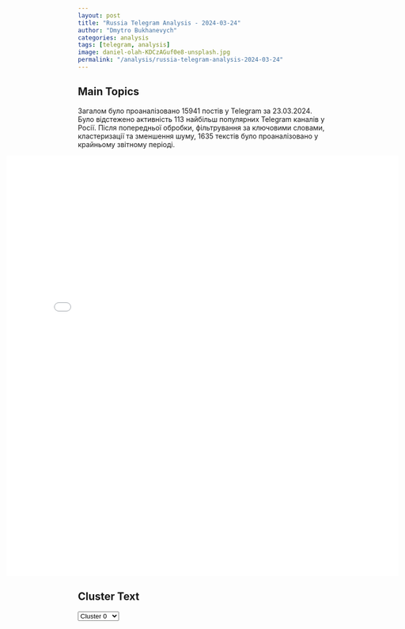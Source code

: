 ```yaml
---
layout: post
title: "Russia Telegram Analysis - 2024-03-24"
author: "Dmytro Bukhanevych"
categories: analysis
tags: [telegram, analysis]
image: daniel-olah-KDCzAGuf0e8-unsplash.jpg
permalink: "/analysis/russia-telegram-analysis-2024-03-24"
---
```


<style>
    /* Adjusting iframe-container styles */
    .wide-iframe-container {
        width: calc(100% + 30vw);  /* Extending the width */
        margin-left: -15vw;       /* Negative margin to push to the left */
        overflow: hidden;         /* In case the iframe content spills over */
    }

    .wide-iframe-container iframe {
        width: 100%;  /* Making the iframe take the full width of its container */
        border: none; /* Removing any borders from the iframe */
    }

    /* Toggle mechanism */
    .hidden {
        display: none;
    }
    
    .show-content-target:checked + .show-content {
        display: block;
    }
</style>

<h2>Main Topics</h2>
<p>Загалом було проаналізовано 15941 постів у Telegram за 23.03.2024. Було відстежено активність 113 найбільш популярних Telegram каналів у Росії. Після попередньої обробки, фільтрування за ключовими словами, кластеризації та зменшення шуму, 1635 текстів було проаналізовано у крайньому звітному періоді.</p>
<!-- Embedding Main Plotly Visualization -->
<div class="wide-iframe-container">
    <iframe src="{{site.baseurl}}/visualizations/2024-03-24/fig_topics_time.html" height="850"></iframe>
</div>


<h2>Cluster Text</h2>

<!-- Dropdown to select a cluster -->
<select id="clusterSelector" onchange="displayClusterText()">
<option value="0">Cluster 0</option><option value="1">Cluster 1</option><option value="2">Cluster 2</option><option value="3">Cluster 3</option><option value="4">Cluster 4</option><option value="5">Cluster 5</option><option value="6">Cluster 6</option><option value="7">Cluster 7</option><option value="8">Cluster 8</option><option value="9">Cluster 9</option><option value="10">Cluster 10</option><option value="11">Cluster 11</option><option value="12">Cluster 12</option><option value="13">Cluster 13</option><option value="14">Cluster 14</option><option value="15">Cluster 15</option><option value="16">Cluster 16</option><option value="17">Cluster 17</option><option value="18">Cluster 18</option><option value="19">Cluster 19</option><option value="20">Cluster 20</option><option value="21">Cluster 21</option>
</select>

<!-- Display area for the selected cluster's text -->
<div id="clusterTextDisplay" class="hidden"></div>

<script type="text/javascript">
    var clusterDetails = {"0": "<b>Total Posts:</b> 337<br><b>Date:</b> 2024-03-23 20:59:55+00:00<br><b>Author:</b> infomoscow24<br><b>Link:</b> https://t.me/s/infomoscow24/59401<br><b>Subscribers:</b> 389807<br><b>Text:</b> \u0422\u0435\u043a\u0441\u0442: \u203c\ufe0f\u0412\u0421\u0423 \u0443\u0434\u0430\u0440\u0438\u043b\u0438 \u043f\u043e \u0411\u0435\u043b\u0433\u043e\u0440\u043e\u0434\u0443 \u0438 \u0421\u0435\u0432\u0430\u0441\u0442\u043e\u043f\u043e\u043b\u044e. \u0421\u0431\u0438\u0442\u044b \u0434\u0435\u0441\u044f\u0442\u043a\u0438 \u0432\u043e\u0437\u0434\u0443\u0448\u043d\u044b\u0445 \u0446\u0435\u043b\u0435\u0439, \u0435\u0441\u0442\u044c \u043f\u043e\u0441\u0442\u0440\u0430\u0434\u0430\u0432\u0448\u0438\u0435 \u0441\u0440\u0435\u0434\u0438 \u043d\u0430\u0441\u0435\u043b\u0435\u043d\u0438\u044f, \u0441\u043e\u043e\u0431\u0449\u0430\u044e\u0442 \u0432\u043b\u0430\u0441\u0442\u0438 \u0440\u0435\u0433\u0438\u043e\u043d\u043e\u0432\u0411\u0435\u043b\u0433\u043e\u0440\u043e\u0434 \u041f\u0412\u041e \u0441\u0431\u0438\u043b\u0430 10 \u0432\u043e\u0437\u0434\u0443\u0448\u043d\u044b\u0445 \u0446\u0435\u043b\u0435\u0439 \u043d\u0430 \u043f\u043e\u0434\u043b\u0451\u0442\u0435 \u043a \u0433\u043e\u0440\u043e\u0434\u0443, \u0434\u0432\u0430 \u0447\u0435\u043b\u043e\u0432\u0435\u043a\u0430 \u043f\u043e\u0441\u0442\u0440\u0430\u0434\u0430\u043b\u0438, \u0437\u0430\u044f\u0432\u0438\u043b \u0433\u0443\u0431\u0435\u0440\u043d\u0430\u0442\u043e\u0440 \u0413\u043b\u0430\u0434\u043a\u043e\u0432.\u0421\u0435\u0432\u0430\u0441\u0442\u043e\u043f\u043e\u043b\u044c\u0412\u043e\u0435\u043d\u043d\u044b\u0435 \u043e\u0442\u0440\u0430\u0436\u0430\u044e\u0442 \u043c\u0430\u0441\u0441\u0438\u0440\u043e\u0432\u0430\u043d\u043d\u0443\u044e \u0430\u0442\u0430\u043a\u0443: \u043f\u043e \u043f\u0440\u0435\u0434\u0432\u0430\u0440\u0438\u0442\u0435\u043b\u044c\u043d\u043e\u0439 \u0438\u043d\u0444\u043e\u0440\u043c\u0430\u0446\u0438\u0438, \u0441\u0431\u0438\u0442\u043e \u0431\u043e\u043b\u044c\u0448\u0435 10 \u0440\u0430\u043a\u0435\u0442. \u0420\u0430\u043a\u0435\u0442\u043d\u0430\u044f \u0430\u0442\u0430\u043a\u0430 \u043f\u0440\u043e\u0434\u043e\u043b\u0436\u0430\u0435\u0442\u0441\u044f. \u041f\u043e\u0441\u043b\u0435\u0434\u0441\u0442\u0432\u0438\u044f \u0443\u0442\u043e\u0447\u043d\u044f\u044e\u0442\u0441\u044f. \u041f\u0440\u0435\u0434\u0432\u0430\u0440\u0438\u0442\u0435\u043b\u044c\u043d\u043e, \u043f\u043e\u0441\u0442\u0440\u0430\u0434\u0430\u043b\u0438 \u0440\u0435\u0431\u0451\u043d\u043e\u043a \u0438 \u0436\u0435\u043d\u0449\u0438\u043d\u0430, \u0441\u043e\u043e\u0431\u0449\u0438\u043b \u0433\u0443\u0431\u0435\u0440\u043d\u0430\u0442\u043e\u0440 \u0420\u0430\u0437\u0432\u043e\u0436\u0430\u0435\u0432.1\ufe0f\u20e32\ufe0f\u20e3 \u0432\u043e\u0437\u0434\u0443\u0448\u043d\u0443\u044e \u0442\u0440\u0435\u0432\u043e\u0433\u0443 \u0432 \u0421\u0435\u0432\u0430\u0441\u0442\u043e\u043f\u043e\u043b\u0435 \u043e\u0442\u043c\u0435\u043d\u0438\u043b\u0438 \u0432 \u0440\u0430\u0439\u043e\u043d\u0435 00:30 \u2014 \u0432\u043b\u0430\u0441\u0442\u0438 \u0433\u043e\u0440\u043e\u0434\u0430.1\ufe0f\u20e32\ufe0f\u20e3 2: \u043e\u0434\u0438\u043d \u0447\u0435\u043b\u043e\u0432\u0435\u043a \u043f\u043e\u0433\u0438\u0431, \u0447\u0435\u0442\u0432\u0435\u0440\u043e \u043f\u043e\u0441\u0442\u0440\u0430\u0434\u0430\u043b\u0438 \u0432 \u0440\u0435\u0437\u0443\u043b\u044c\u0442\u0430\u0442\u0435 \u0430\u0442\u0430\u043a\u0438 \u043d\u0430 \u0421\u0435\u0432\u0430\u0441\u0442\u043e\u043f\u043e\u043b\u044c, \u0441\u043e\u043e\u0431\u0449\u0438\u043b \u0433\u0443\u0431\u0435\u0440\u043d\u0430\u0442\u043e\u0440.\ud83c\udd97 \u041f\u043e\u0434\u043f\u0438\u0448\u0438\u0441\u044c \u043d\u0430 \u041c\u043e\u0441\u043a\u0432\u0430 24", "1": "<b>Total Posts:</b> 18<br><b>Date:</b> 2024-03-23 19:00:53+00:00<br><b>Author:</b> sergeykolyasnikov<br><b>Link:</b> https://t.me/s/SergeyKolyasnikov/57693<br><b>Subscribers:</b> 321738<br><b>Text:</b> \u0422\u0435\u043a\u0441\u0442: \ud83c\uddfa\ud83c\uddf8\u0413\u043e\u0441\u0434\u0435\u043f\u0430\u0440\u0442\u0430\u043c\u0435\u043d\u0442 \u0421\u0428\u0410 \u043f\u043e\u0441\u043b\u0435 \u0442\u0435\u0440\u0430\u043a\u0442\u0430 \u0432 \"\u041a\u0440\u043e\u043a\u0443\u0441 \u0421\u0438\u0442\u0438 \u0445\u043e\u043b\u043b\u0435\" \u0432\u043d\u043e\u0432\u044c \u0440\u0435\u043a\u043e\u043c\u0435\u043d\u0434\u043e\u0432\u0430\u043b \u0441\u043e\u0433\u0440\u0430\u0436\u0434\u0430\u043d\u0430\u043c \u0443\u0435\u0445\u0430\u0442\u044c \u0438\u0437 \u0420\u043e\u0441\u0441\u0438\u0438.", "2": "<b>Total Posts:</b> 181<br><b>Date:</b> 2024-03-23 12:38:47+00:00<br><b>Author:</b> pravdadirty<br><b>Link:</b> https://t.me/s/pravdadirty/49149<br><b>Subscribers:</b> 1401983<br><b>Text:</b> \u0422\u0435\u043a\u0441\u0442: \u041f\u043e\u043b\u043d\u043e\u0435 \u043e\u0431\u0440\u0430\u0449\u0435\u043d\u0438\u0435 \u0412\u043b\u0430\u0434\u0438\u043c\u0438\u0440\u0430 \u041f\u0443\u0442\u0438\u043d\u0430 \u043e \u0442\u0435\u0440\u0430\u043a\u0442\u0435 \u0432 \u00ab\u041a\u0440\u043e\u043a\u0443\u0441 \u0421\u0438\u0442\u0438\u00bb\u0412\u041f\u0428 \ud83d\udc0d", "3": "<b>Total Posts:</b> 20<br><b>Date:</b> 2024-03-23 12:37:31+00:00<br><b>Author:</b> ru2ch<br><b>Link:</b> https://t.me/s/ru2ch/107177<br><b>Subscribers:</b> 499038<br><b>Text:</b> \u0422\u0435\u043a\u0441\u0442: \u2757\ufe0f\u041d\u0430\u0448 \u043e\u0431\u0449\u0438\u0439 \u0434\u043e\u043b\u0433 \u0441\u0435\u0439\u0447\u0430\u0441 \u0431\u044b\u0442\u044c \u0432\u043c\u0435\u0441\u0442\u0435 \u0432 \u043e\u0434\u043d\u043e\u043c \u0441\u0442\u0440\u043e\u044e, \u043d\u0438\u043a\u043e\u043c\u0443 \u043d\u0435 \u0443\u0434\u0430\u0441\u0442\u0441\u044f \u043f\u043e\u0441\u0435\u044f\u0442\u044c \u043f\u0430\u043d\u0438\u043a\u0443 \u0438 \u0440\u0430\u0437\u043b\u0430\u0434 \u0432 \u043d\u0430\u0448\u0435 \u043e\u0431\u0449\u0435\u0441\u0442\u0432\u043e \u2014 \u041f\u0443\u0442\u0438\u043d", "4": "<b>Total Posts:</b> 27<br><b>Date:</b> 2024-03-23 12:33:11+00:00<br><b>Author:</b> ostashkonews<br><b>Link:</b> https://t.me/s/OstashkoNews/126513<br><b>Subscribers:</b> 381034<br><b>Text:</b> \u0422\u0435\u043a\u0441\u0442: \u26a1\ufe0f \u041f\u0443\u0442\u0438\u043d \u043e\u0431\u044a\u044f\u0432\u0438\u043b 24 \u043c\u0430\u0440\u0442\u0430 \u0414\u043d\u0435\u043c \u043e\u0431\u0449\u0435\u043d\u0430\u0446\u0438\u043e\u043d\u0430\u043b\u044c\u043d\u043e\u0433\u043e \u0442\u0440\u0430\u0443\u0440\u0430", "5": "<b>Total Posts:</b> 21<br><b>Date:</b> 2024-03-23 12:32:09+00:00<br><b>Author:</b> novosti_efir<br><b>Link:</b> https://t.me/s/novosti_efir/50856<br><b>Subscribers:</b> 4295980<br><b>Text:</b> \u0422\u0435\u043a\u0441\u0442: \u041f\u0443\u0442\u0438\u043d \u043d\u0430\u0437\u0432\u0430\u043b \u043a\u0440\u043e\u0432\u0430\u0432\u044b\u043c \u0438 \u0432\u0430\u0440\u0432\u0430\u0440\u0441\u043a\u0438\u043c \u0442\u0435\u0440\u0430\u043a\u0442\u043e\u043c \u043f\u0440\u043e\u0438\u0437\u043e\u0448\u0435\u0434\u0448\u0435\u0435 \u0432 \u00ab\u041a\u0440\u043e\u043a\u0443\u0441\u0435\u00bb\ud83d\udce2 \u041f\u0440\u044f\u043c\u043e\u0439 \u044d\u0444\u0438\u0440 - \u043f\u043e\u0434\u043f\u0438\u0441\u0430\u0442\u044c\u0441\u044f", "6": "<b>Total Posts:</b> 402<br><b>Date:</b> 2024-03-23 11:30:06+00:00<br><b>Author:</b> dimsmirnov175<br><b>Link:</b> https://t.me/s/dimsmirnov175/67373<br><b>Subscribers:</b> 335522<br><b>Text:</b> \u0422\u0435\u043a\u0441\u0442: \u0421\u043e\u0432\u0435\u0442\u043d\u0438\u043a \u0433\u043b\u0430\u0432\u044b \u041e\u0444\u0438\u0441\u0430 \u043f\u0440\u0435\u0437\u0438\u0434\u0435\u043d\u0442\u0430 \u041c\u0438\u0445\u0430\u0438\u043b \u041f\u043e\u0434\u043e\u043b\u044f\u043a \u041d\u0410 \u0410\u041d\u0413\u041b\u0418\u0419\u0421\u041a\u041e\u041c \u044f\u0437\u044b\u043a\u0435 \u043f\u044b\u0442\u0430\u0435\u0442\u0441\u044f \u0434\u043e\u043a\u0430\u0437\u0430\u0442\u044c, \u0447\u0442\u043e \u0442\u0435\u0440\u0430\u043a\u0442 \u0432 \u00ab\u041a\u0440\u043e\u043a\u0443\u0441\u0435\u00bb - \u0440\u043e\u0441\u0441\u0438\u0439\u0441\u043a\u0430\u044f \u043f\u0440\u043e\u0432\u043e\u043a\u0430\u0446\u0438\u044f: \u00ab\u041c\u044b \u043e\u0436\u0438\u0434\u0430\u043b\u0438 \u0432\u0435\u0440\u0441\u0438\u044e \u0440\u043e\u0441\u0441\u0438\u0439\u0441\u043a\u0438\u0445 \u043e\u0444\u0438\u0446\u0438\u0430\u043b\u044c\u043d\u044b\u0445 \u043b\u0438\u0446 \u043e\u0431 \u00ab\u0443\u043a\u0440\u0430\u0438\u043d\u0441\u043a\u043e\u043c \u0441\u043b\u0435\u0434\u0435\u00bb \u0432 \u0442\u0435\u0440\u0430\u043a\u0442\u0435 \u0432 CrocusCityHall . \u041f\u0440\u0438\u043c\u0438\u0442\u0438\u0432\u0438\u0437\u043c \u0438 \u043f\u0440\u0435\u0434\u0441\u043a\u0430\u0437\u0443\u0435\u043c\u043e\u0441\u0442\u044c \u2013 \u0438\u0434\u0435\u0430\u043b\u044c\u043d\u044b\u0435 \u0445\u0430\u0440\u0430\u043a\u0442\u0435\u0440\u0438\u0441\u0442\u0438\u043a\u0438 \u0440\u043e\u0441\u0441\u0438\u0439\u0441\u043a\u0438\u0445 \u0441\u043f\u0435\u0446\u0441\u043b\u0443\u0436\u0431.1. \u0412 \u0446\u0435\u043d\u0442\u0440\u0430\u043b\u044c\u043d\u043e\u043c \u0440\u0430\u0439\u043e\u043d\u0435 \u0433\u0440\u0443\u043f\u043f\u0430 \u0432\u043e\u043e\u0440\u0443\u0436\u0435\u043d\u043d\u044b\u0445 \u043b\u044e\u0434\u0435\u0439 \u043f\u0440\u043e\u0445\u043e\u0434\u0438\u0442 \u0432 \u043c\u0435\u0441\u0442\u043e \u0431\u043e\u043b\u044c\u0448\u043e\u0433\u043e \u0441\u043a\u043e\u043f\u043b\u0435\u043d\u0438\u044f \u043b\u044e\u0434\u0435\u0439. \u0411\u0435\u0437 \u043a\u0430\u043a\u0438\u0445-\u043b\u0438\u0431\u043e \u043f\u0440\u043e\u0432\u0435\u0440\u043e\u043a...2. \u0411\u043e\u043b\u0435\u0435 1,5 \u0447\u0430\u0441\u043e\u0432 \u0434\u0430\u043d\u043d\u0430\u044f \u0433\u0440\u0443\u043f\u043f\u0430 \u0430\u043a\u0442\u0438\u0432\u043d\u043e \u0440\u0430\u0441\u0441\u0442\u0440\u0435\u043b\u0438\u0432\u0430\u043b\u0430 \u043b\u044e\u0434\u0435\u0439. \u0412\u043c\u0435\u0448\u0430\u0442\u0435\u043b\u044c\u0441\u0442\u0432\u0430 \u043f\u0440\u0430\u0432\u043e\u043e\u0445\u0440\u0430\u043d\u0438\u0442\u0435\u043b\u044c\u043d\u044b\u0445 \u043e\u0440\u0433\u0430\u043d\u043e\u0432 \u043d\u0435\u0442. \u041f\u0430\u0440\u0430\u043b\u043b\u0435\u043b\u044c\u043d\u043e - \u043f\u043e\u0434\u0440\u044b\u0432\u0430\u044e\u0442 \u0437\u0434\u0430\u043d\u0438\u0435...3. \u0413\u0440\u0443\u043f\u043f\u0430 \u0442\u0435\u0440\u0440\u043e\u0440\u0438\u0441\u0442\u043e\u0432 \u0432 \u043f\u043e\u043b\u043d\u043e\u043c \u0441\u043e\u0441\u0442\u0430\u0432\u0435 \u0441\u043f\u043e\u043a\u043e\u0439\u043d\u043e \u043f\u043e\u043a\u0438\u0434\u0430\u0435\u0442 \u0437\u0434\u0430\u043d\u0438\u0435 \u0438 \u043d\u0430 \u0442\u0435\u0445 \u0436\u0435 \u043c\u0430\u0448\u0438\u043d\u0430\u0445, \u0447\u0442\u043e \u043f\u0440\u0438\u0431\u044b\u043b\u0438 \u0432 \u041a\u0440\u043e\u043a\u0443\u0441, \u0432\u044b\u0435\u0437\u0436\u0430\u0435\u0442 \u0432 \u0441\u0442\u043e\u0440\u043e\u043d\u0443 \u043b\u0438\u043d\u0438\u0438 \u0444\u0440\u043e\u043d\u0442\u0430.4. \u041f\u0440\u0435\u0434\u0432\u0430\u0440\u0438\u0442\u0435\u043b\u044c\u043d\u044b\u0435 \u0434\u0430\u043d\u043d\u044b\u0435 \u0438 \u043f\u043e\u043a\u0430\u0437\u0430\u043d\u0438\u044f \u0441\u0432\u0438\u0434\u0435\u0442\u0435\u043b\u0435\u0439 \u0434\u0430\u044e\u0442 \u043f\u043e\u0440\u0442\u0440\u0435\u0442\u044b \u043d\u0430\u043f\u0430\u0434\u0430\u0432\u0448\u0438\u0445 \u0438 \u0441\u043e\u0432\u0435\u0440\u0448\u0435\u043d\u043d\u043e \u0447\u0435\u0442\u043a\u043e \u0441\u0432\u044f\u0437\u044b\u0432\u0430\u044e\u0442 \u0438\u0445 \u0441 \u0438\u0441\u043b\u0430\u043c\u0441\u043a\u0438\u043c\u0438 \u0440\u0430\u0434\u0438\u043a\u0430\u043b\u0430\u043c\u0438...5. \u0420\u0430\u0437\u044b\u0441\u043a\u0438\u0432\u0430\u0435\u043c\u044b\u0435 \u0434\u0432\u0438\u0436\u0443\u0442\u0441\u044f \u043a \u0437\u0430\u0431\u043b\u043e\u043a\u0438\u0440\u043e\u0432\u0430\u043d\u043d\u044b\u043c \u043f\u0443\u043d\u043a\u0442\u0430\u043c \u043f\u0435\u0440\u0435\u0441\u0435\u0447\u0435\u043d\u0438\u044f \u0433\u0440\u0430\u043d\u0438\u0446\u044b, \u0433\u0434\u0435 \u0438\u0434\u0443\u0442 \u0430\u043a\u0442\u0438\u0432\u043d\u044b\u0435 \u0431\u043e\u0438 \u0438 \u0433\u0434\u0435 \u043a\u0430\u0436\u0434\u044b\u0439 \u043c\u0435\u0442\u0440 \u043d\u0430\u0441\u044b\u0449\u0435\u043d \u0440\u043e\u0441\u0441\u0438\u0439\u0441\u043a\u0438\u043c\u0438 \u0441\u0438\u043b\u043e\u0432\u0438\u043a\u0430\u043c\u0438, \u0447\u0442\u043e\u0431\u044b \u0443\u0441\u0442\u0440\u043e\u0438\u0442\u044c \u0434\u0435\u043c\u043e\u043d\u0441\u0442\u0440\u0430\u0442\u0438\u0432\u043d\u043e\u0435 \u043f\u0435\u0440\u0435\u0441\u0435\u0447\u0435\u043d\u0438\u0435 \u0433\u0440\u0430\u043d\u0438\u0446\u044b.\u0412\u044b\u0432\u043e\u0434 \u043e\u0447\u0435\u0432\u0438\u0434\u0435\u043d: \u043b\u044e\u0431\u044b\u0435 \u043f\u043e\u043f\u044b\u0442\u043a\u0438 \u0441\u0432\u044f\u0437\u0430\u0442\u044c \u0423\u043a\u0440\u0430\u0438\u043d\u0443 \u0441 \u0442\u0435\u0440\u0430\u043a\u0442\u043e\u043c \u0430\u0431\u0441\u043e\u043b\u044e\u0442\u043d\u043e \u043d\u0435\u0441\u043e\u0441\u0442\u043e\u044f\u0442\u0435\u043b\u044c\u043d\u044b. \u0423\u043a\u0440\u0430\u0438\u043d\u0430 \u043d\u0435 \u0438\u043c\u0435\u0435\u0442 \u043d\u0438 \u043c\u0430\u043b\u0435\u0439\u0448\u0435\u0433\u043e \u043e\u0442\u043d\u043e\u0448\u0435\u043d\u0438\u044f \u043a \u044d\u0442\u043e\u043c\u0443 \u0438\u043d\u0446\u0438\u0434\u0435\u043d\u0442\u0443\u00bb", "7": "<b>Total Posts:</b> 80<br><b>Date:</b> 2024-03-23 08:09:23+00:00<br><b>Author:</b> mosclive<br><b>Link:</b> https://t.me/s/mosclive/14837<br><b>Subscribers:</b> 430858<br><b>Text:</b> \u0422\u0435\u043a\u0441\u0442: \u26a1\ufe0f\u0413\u043b\u0430\u0432\u0430 \u0424\u0421\u0411 \u0434\u043e\u043b\u043e\u0436\u0438\u043b \u041f\u0443\u0442\u0438\u043d\u0443 \u043e \u0437\u0430\u0434\u0435\u0440\u0436\u0430\u043d\u0438\u0438 11 \u0447\u0435\u043b\u043e\u0432\u0435\u043a, \u0432 \u0442\u043e\u043c \u0447\u0438\u0441\u043b\u0435 \u0432\u0441\u0435\u0445 4 \u0442\u0435\u0440\u0440\u043e\u0440\u0438\u0441\u0442\u043e\u0432, \u043d\u0435\u043f\u043e\u0441\u0440\u0435\u0434\u0441\u0442\u0432\u0435\u043d\u043d\u043e \u0443\u0447\u0430\u0441\u0442\u0432\u043e\u0432\u0430\u0432\u0448\u0438\u0445 \u0432 \u0442\u0435\u0440\u0430\u043a\u0442\u0435 \u0432 \"\u041a\u0440\u043e\u043a\u0443\u0441\u0435\" \u2014 \u041a\u0440\u0435\u043c\u043b\u044c", "8": "<b>Total Posts:</b> 19<br><b>Date:</b> 2024-03-23 06:58:04+00:00<br><b>Author:</b> ru2ch<br><b>Link:</b> https://t.me/s/ru2ch/107087<br><b>Subscribers:</b> 499038<br><b>Text:</b> \u0422\u0435\u043a\u0441\u0442: \u26a1\ufe0f\u041e\u0433\u0440\u0430\u043d\u0438\u0447\u0435\u043d\u0438\u044f \u043d\u0430 \u0434\u0432\u0438\u0436\u0435\u043d\u0438\u0435 \u0442\u0440\u0430\u043d\u0441\u043f\u043e\u0440\u0442\u0430 \u0432\u0432\u0435\u0434\u0435\u043d\u044b \u043d\u0430 \u0443\u0447\u0430\u0441\u0442\u043a\u0435 \u0442\u0440\u0430\u0441\u0441\u044b \u041c-3 \u00ab\u0423\u043a\u0440\u0430\u0438\u043d\u0430\u00bb \u0432 \u0411\u0440\u044f\u043d\u0441\u043a\u043e\u0439 \u043e\u0431\u043b\u0430\u0441\u0442\u0438 \u2014 \u0413\u043e\u0441\u0430\u0432\u0442\u043e\u0438\u043d\u0441\u043f\u0435\u043a\u0446\u0438\u044f", "9": "<b>Total Posts:</b> 39<br><b>Date:</b> 2024-03-23 00:47:20+00:00<br><b>Author:</b> ostashkonews<br><b>Link:</b> https://t.me/s/OstashkoNews/126347<br><b>Subscribers:</b> 381034<br><b>Text:</b> \u0422\u0435\u043a\u0441\u0442: \u26a1\ufe0f \u0413\u043e\u043b\u0438\u043a\u043e\u0432\u0430: \u0412\u043b\u0430\u0434\u0438\u043c\u0438\u0440 \u041f\u0443\u0442\u0438\u043d \u043f\u043e\u0436\u0435\u043b\u0430\u043b \u0432\u0441\u0435\u043c \u043f\u043e\u0441\u0442\u0440\u0430\u0434\u0430\u0432\u0448\u0438\u043c \u0432 \u0440\u0435\u0437\u0443\u043b\u044c\u0442\u0430\u0442\u0435 \u0442\u0435\u0440\u0430\u043a\u0442\u0430 \u0432 \u00ab\u041a\u0440\u043e\u043a\u0443\u0441\u0435\u00bb \u0432\u044b\u0437\u0434\u043e\u0440\u043e\u0432\u043b\u0435\u043d\u0438\u044f \u0438 \u0432\u044b\u0440\u0430\u0437\u0438\u043b \u0431\u043b\u0430\u0433\u043e\u0434\u0430\u0440\u043d\u043e\u0441\u0442\u044c \u0432\u0440\u0430\u0447\u0430\u043c", "10": "<b>Total Posts:</b> 15<br><b>Date:</b> 2024-03-23 20:58:49+00:00<br><b>Author:</b> rian_ru<br><b>Link:</b> https://t.me/s/rian_ru/237700<br><b>Subscribers:</b> 3188113<br><b>Text:</b> \u0422\u0435\u043a\u0441\u0442: \u2757\ufe0f\u041f\u0412\u041e \u0443\u043d\u0438\u0447\u0442\u043e\u0436\u0438\u043b\u0430 19 \u0441\u043d\u0430\u0440\u044f\u0434\u043e\u0432 \u0420\u0421\u0417\u041e Vampire \u043d\u0430\u0434 \u0411\u0435\u043b\u0433\u043e\u0440\u043e\u0434\u0441\u043a\u043e\u0439 \u043e\u0431\u043b\u0430\u0441\u0442\u044c\u044e, \u0441\u043e\u043e\u0431\u0449\u0438\u043b\u043e \u041c\u0438\u043d\u043e\u0431\u043e\u0440\u043e\u043d\u044b", "11": "<b>Total Posts:</b> 25<br><b>Date:</b> 2024-03-23 16:42:26+00:00<br><b>Author:</b> rt_russian<br><b>Link:</b> https://t.me/s/rt_russian/194253<br><b>Subscribers:</b> 906483<br><b>Text:</b> \u0422\u0435\u043a\u0441\u0442: \u0421\u0440\u0435\u0434\u0441\u0442\u0432\u0430 \u041f\u0412\u041e \u0443\u043d\u0438\u0447\u0442\u043e\u0436\u0438\u043b\u0438 \u0443\u043a\u0440\u0430\u0438\u043d\u0441\u043a\u0438\u0439 \u0431\u0435\u0441\u043f\u0438\u043b\u043e\u0442\u043d\u0438\u043a \u043d\u0430\u0434 \u0442\u0435\u0440\u0440\u0438\u0442\u043e\u0440\u0438\u0435\u0439 \u0411\u0435\u043b\u0433\u043e\u0440\u043e\u0434\u0441\u043a\u043e\u0439 \u043e\u0431\u043b\u0430\u0441\u0442\u0438, \u0441\u043e\u043e\u0431\u0449\u0438\u043b\u0438 \u0432 \u041c\u0438\u043d\u043e\u0431\u043e\u0440\u043e\u043d\u044b \u0420\u0424.\ud83d\udfe9 RT \u043d\u0430 \u0440\u0443\u0441\u0441\u043a\u043e\u043c", "12": "<b>Total Posts:</b> 60<br><b>Date:</b> 2024-03-23 05:12:53+00:00<br><b>Author:</b> rt_russian<br><b>Link:</b> https://t.me/s/rt_russian/193964<br><b>Subscribers:</b> 906483<br><b>Text:</b> \u0422\u0435\u043a\u0441\u0442: \u0421\u0438 \u0426\u0437\u0438\u043d\u044c\u043f\u0438\u043d \u0432\u044b\u0440\u0430\u0437\u0438\u043b \u041f\u0443\u0442\u0438\u043d\u0443 \u0441\u043e\u0431\u043e\u043b\u0435\u0437\u043d\u043e\u0432\u0430\u043d\u0438\u044f \u0432 \u0441\u0432\u044f\u0437\u0438 \u0441 \u0442\u0435\u0440\u0430\u043a\u0442\u043e\u043c \u0432 \u041f\u043e\u0434\u043c\u043e\u0441\u043a\u043e\u0432\u044c\u0435, \u0441\u043e\u043e\u0431\u0449\u0438\u043b\u043e \u0426\u0435\u043d\u0442\u0440\u0430\u043b\u044c\u043d\u043e\u0435 \u0442\u0435\u043b\u0435\u0432\u0438\u0434\u0435\u043d\u0438\u0435 \u041a\u0438\u0442\u0430\u044f.\ud83d\udfe9 RT \u043d\u0430 \u0440\u0443\u0441\u0441\u043a\u043e\u043c. \u041f\u043e\u0434\u043f\u0438\u0448\u0438\u0441\u044c", "13": "<b>Total Posts:</b> 32<br><b>Date:</b> 2024-03-23 16:22:03+00:00<br><b>Author:</b> ostashkonews<br><b>Link:</b> https://t.me/s/OstashkoNews/126556<br><b>Subscribers:</b> 381034<br><b>Text:</b> \u0422\u0435\u043a\u0441\u0442: \ud83c\uddfa\ud83c\uddf8 \u0421\u0428\u0410 \u0440\u0435\u0448\u0438\u0442\u0435\u043b\u044c\u043d\u043e \u043e\u0441\u0443\u0436\u0434\u0430\u044e\u0442 \u0442\u0435\u0440\u0430\u043a\u0442 \u0432 \u00ab\u041a\u0440\u043e\u043a\u0443\u0441\u0435\u00bb, \u0437\u0430\u044f\u0432\u0438\u043b \u0411\u043b\u0438\u043d\u043a\u0435\u043d\u041f\u043e \u0435\u0433\u043e \u0441\u043b\u043e\u0432\u0430\u043c, \u0412\u0430\u0448\u0438\u043d\u0433\u0442\u043e\u043d \u043e\u0441\u0443\u0436\u0434\u0430\u0435\u0442 \u0442\u0435\u0440\u0440\u043e\u0440\u0438\u0437\u043c \u0432\u043e \u0432\u0441\u0435\u0445 \u0444\u043e\u0440\u043c\u0430\u0445 \u0438 \u043f\u0440\u043e\u044f\u0432\u043b\u0435\u043d\u0438\u044f\u0445 \u0438 \u0441\u043e\u043b\u0438\u0434\u0430\u0440\u0435\u043d \u0441 \u0440\u043e\u0441\u0441\u0438\u044f\u043d\u0430\u043c\u0438 \u0432 \u0441\u0432\u0435\u0442\u0435 \u0430\u0442\u0430\u043a\u0438 \u043d\u0430 \u00ab\u041a\u0440\u043e\u043a\u0443\u0441\u00bb.", "14": "<b>Total Posts:</b> 21<br><b>Date:</b> 2024-03-23 19:34:02+00:00<br><b>Author:</b> chp_donetska<br><b>Link:</b> https://t.me/s/chp_donetska/88211<br><b>Subscribers:</b> 322196<br><b>Text:</b> \u0422\u0435\u043a\u0441\u0442: \u0421\u0442\u0435\u043b\u0430 \u00ab\u0420\u043e\u0441\u0441\u0438\u044f\u00bb \u0432 \u0446\u0435\u043d\u0442\u0440\u0435 \u0414\u043e\u043d\u0435\u0446\u043a\u0430 \u0441\u0435\u0433\u043e\u0434\u043d\u044f \u0432\u0435\u0447\u0435\u0440\u043e\u043c\u0420\u0435\u0441\u043f\u0443\u0431\u043b\u0438\u043a\u0430 \u0441\u043a\u043e\u0440\u0431\u0438\u0442\u2026\ud83d\udcac\u041d\u0430\u043f\u0438\u0441\u0430\u0442\u044c \u043d\u0430\u043c \u041f\u043e\u0434\u043f\u0438\u0441\u0430\u0442\u044c\u0441\u044f \u043d\u0430 \u043a\u0430\u043d\u0430\u043b\u2705", "15": "<b>Total Posts:</b> 24<br><b>Date:</b> 2024-03-23 06:00:26+00:00<br><b>Author:</b> rian_ru<br><b>Link:</b> https://t.me/s/rian_ru/237393<br><b>Subscribers:</b> 3188113<br><b>Text:</b> \u0422\u0435\u043a\u0441\u0442: \u0412 \u0414\u043e\u043d\u0435\u0446\u043a\u0435 \u043b\u044e\u0434\u0438 \u043d\u0435\u0441\u0443\u0442 \u0446\u0432\u0435\u0442\u044b \u043a \u0441\u0442\u0435\u043b\u0435 \"\u0420\u043e\u0441\u0441\u0438\u044f\" \u0432 \u043f\u0430\u043c\u044f\u0442\u044c \u043e \u0436\u0435\u0440\u0442\u0432\u0430\u0445 \u0442\u0435\u0440\u0430\u043a\u0442\u0430 \u0432 \"\u041a\u0440\u043e\u043a\u0443\u0441\u0435\"", "16": "<b>Total Posts:</b> 25<br><b>Date:</b> 2024-03-23 08:13:50+00:00<br><b>Author:</b> bbbreaking<br><b>Link:</b> https://t.me/s/bbbreaking/178285<br><b>Subscribers:</b> 1711910<br><b>Text:</b> \u0422\u0435\u043a\u0441\u0442: \u26a1\ufe0f\u0418\u0441\u0442\u043e\u0447\u043d\u0438\u043a \u0421\u041c\u0418 \u0432 \u0440\u043e\u0441\u0441\u0438\u0439\u0441\u043a\u043e\u0439 \u0441\u043f\u0435\u0446\u0441\u043b\u0443\u0436\u0431\u0435 \u043f\u043e\u0434\u0442\u0432\u0435\u0440\u0434\u0438\u043b \u0441\u043b\u043e\u0432\u0430 \u043e\u0444\u0438\u0446\u0438\u0430\u043b\u044c\u043d\u043e\u0433\u043e \u043f\u0440\u0435\u0434\u0441\u0442\u0430\u0432\u0438\u0442\u0435\u043b\u044f \u0421\u043e\u0432\u0435\u0442\u0430 \u043d\u0430\u0446\u0431\u0435\u0437\u043e\u043f\u0430\u0441\u043d\u043e\u0441\u0442\u0438 \u0421\u0428\u0410 \u043e \u043f\u0435\u0440\u0435\u0434\u0430\u0447\u0435 \u0440\u043e\u0441\u0441\u0438\u0439\u0441\u043a\u043e\u0439 \u0441\u0442\u043e\u0440\u043e\u043d\u0435 \u0434\u0430\u043d\u043d\u044b\u0445 \u043e \u0442\u0435\u0440\u0430\u043a\u0442\u0435.\u0418\u043d\u0444\u043e\u0440\u043c\u0430\u0446\u0438\u044f \u043e\u0442 \u0421\u0428\u0410 \u043e \u0433\u043e\u0442\u043e\u0432\u044f\u0449\u0435\u043c\u0441\u044f \u0442\u0435\u0440\u0430\u043a\u0442\u0435 \u043f\u043e\u0441\u0442\u0443\u043f\u0438\u043b\u0430 \u0440\u043e\u0441\u0441\u0438\u0439\u0441\u043a\u0438\u043c \u0441\u043f\u0435\u0446\u0441\u043b\u0443\u0436\u0431\u0430\u043c, \u043d\u043e \u043e\u043d\u0430 \u0438\u043c\u0435\u043b\u0430 \u043e\u0431\u0449\u0438\u0439 \u0445\u0430\u0440\u0430\u043a\u0442\u0435\u0440 \u0438 \u043d\u0435 \u0441\u043e\u0434\u0435\u0440\u0436\u0430\u043b\u0430 \u043a\u043e\u043d\u043a\u0440\u0435\u0442\u0438\u043a\u0438, \u0441\u043e\u043e\u0431\u0449\u0438\u043b \u0438\u0441\u0442\u043e\u0447\u043d\u0438\u043a.", "17": "<b>Total Posts:</b> 26<br><b>Date:</b> 2024-03-23 12:50:54+00:00<br><b>Author:</b> dimsmirnov175<br><b>Link:</b> https://t.me/s/dimsmirnov175/67388<br><b>Subscribers:</b> 335522<br><b>Text:</b> \u0422\u0435\u043a\u0441\u0442: \u041f\u0443\u0442\u0438\u043d: \u0412\u0441\u0435 \u0447\u0435\u0442\u0432\u0435\u0440\u043e \u043d\u0435\u043f\u043e\u0441\u0440\u0435\u0434\u0441\u0442\u0432\u0435\u043d\u043d\u044b\u0445 \u0438\u0441\u043f\u043e\u043b\u043d\u0438\u0442\u0435\u043b\u0435\u0439 \u0442\u0435\u0440\u0430\u043a\u0442\u0430, \u0432\u0441\u0435 \u0442\u0435 \u043a\u0442\u043e \u0441\u0442\u0440\u0435\u043b\u044f\u043b, \u0443\u0431\u0438\u0432\u0430\u043b \u043b\u044e\u0434\u0435\u0439, \u043d\u0430\u0439\u0434\u0435\u043d\u044b \u0438 \u0437\u0430\u0434\u0435\u0440\u0436\u0430\u043d\u044b. \u041e\u043d\u0438 \u043f\u044b\u0442\u0430\u043b\u0438\u0441\u044c \u0441\u043a\u0440\u044b\u0442\u044c\u0441\u044f \u0438 \u0434\u0432\u0438\u0433\u0430\u043b\u0438\u0441\u044c \u0432 \u0441\u0442\u043e\u0440\u043e\u043d\u0443 \u0423\u043a\u0440\u0430\u0438\u043d\u044b, \u0433\u0434\u0435, \u043f\u043e \u043f\u0440\u0435\u0434\u0432\u0430\u0440\u0438\u0442\u0435\u043b\u044c\u043d\u044b\u043c \u0434\u0430\u043d\u043d\u044b\u043c, \u0434\u043b\u044f \u043d\u0438\u0445 \u0441 \u0443\u043a\u0440\u0430\u0438\u043d\u0441\u043a\u043e\u0439 \u0441\u0442\u043e\u0440\u043e\u043d\u044b \u0431\u044b\u043b\u043e \u043f\u043e\u0434\u0433\u043e\u0442\u043e\u0432\u043b\u0435\u043d\u043e \u043e\u043a\u043d\u043e \u0434\u043b\u044f \u043f\u0435\u0440\u0435\u0445\u043e\u0434\u0430 \u0433\u043e\u0441\u0433\u0440\u0430\u043d\u0438\u0446\u044b. \u0412\u0441\u0435\u0433\u043e \u0437\u0430\u0434\u0435\u0440\u0436\u0430\u043d\u043e 11 \u0447\u0435\u043b\u043e\u0432\u0435\u043a. \u0424\u0435\u0434\u0435\u0440\u0430\u043b\u044c\u043d\u0430\u044f \u0441\u043b\u0443\u0436\u0431\u0430 \u0431\u0435\u0437\u043e\u043f\u0430\u0441\u043d\u043e\u0441\u0442\u0438 \u0420\u043e\u0441\u0441\u0438\u0438 \u0438 \u0434\u0440\u0443\u0433\u0438\u0435 \u043f\u0440\u0430\u0432\u043e\u043e\u0445\u0440\u0430\u043d\u0438\u0442\u0435\u043b\u044c\u043d\u044b\u0435 \u043e\u0440\u0433\u0430\u043d\u044b \u0440\u0430\u0431\u043e\u0442\u0430\u044e\u0442 \u043d\u0430\u0434 \u0432\u044b\u044f\u0432\u043b\u0435\u043d\u0438\u0435\u043c, \u0432\u0441\u043a\u0440\u044b\u0442\u0438\u0435\u043c \u0432\u0441\u0435\u0439 \u043f\u043e\u0441\u043e\u0431\u043d\u0438\u0447\u0435\u0441\u043a\u043e\u0439 \u0431\u0430\u0437\u044b \u0442\u0435\u0440\u0440\u043e\u0440\u0438\u0441\u0442\u043e\u0432 \u2014 \u0442\u0435\u0445, \u043a\u0442\u043e \u043e\u0431\u0435\u0441\u043f\u0435\u0447\u0438\u043b \u0438\u0445 \u0442\u0440\u0430\u043d\u0441\u043f\u043e\u0440\u0442\u043e\u043c, \u043d\u0430\u043c\u0435\u0447\u0430\u043b \u043f\u0443\u0442\u0438 \u043e\u0442\u0445\u043e\u0434\u044b \u043e\u0442 \u043c\u0435\u0441\u0442\u0430 \u043d\u0430\u0441\u0442\u0443\u043f\u043b\u0435\u043d\u0438\u044f, \u0433\u043e\u0442\u043e\u0432\u0438\u043b \u0441\u0445\u0440\u043e\u043d\u044b, \u0442\u0430\u0439\u043d\u0438\u043a\u0438 \u0441 \u043e\u0440\u0443\u0436\u0438\u0435\u043c \u0438 \u0431\u043e\u0435\u043f\u0440\u0438\u043f\u0430\u0441\u0430\u043c\u0438.", "18": "<b>Total Posts:</b> 15<br><b>Date:</b> 2024-03-23 06:37:58+00:00<br><b>Author:</b> rbc_news<br><b>Link:</b> https://t.me/s/rbc_news/91250<br><b>Subscribers:</b> 447776<br><b>Text:</b> \u0422\u0435\u043a\u0441\u0442: \u0412 \u0411\u0435\u043b\u0433\u043e\u0440\u043e\u0434\u0435 \u043e\u0434\u0438\u043d \u0447\u0435\u043b\u043e\u0432\u0435\u043a \u043f\u043e\u0433\u0438\u0431, \u043f\u044f\u0442\u0435\u0440\u043e \u043f\u043e\u0441\u0442\u0440\u0430\u0434\u0430\u043b\u0438 \u0432 \u0440\u0435\u0437\u0443\u043b\u044c\u0442\u0430\u0442\u0435 \u0432\u043e\u0437\u0434\u0443\u0448\u043d\u043e\u0439 \u0430\u0442\u0430\u043a\u0438 \u0412\u0421\u0423, \u0441\u043e\u043e\u0431\u0449\u0438\u043b \u0433\u0443\u0431\u0435\u0440\u043d\u0430\u0442\u043e\u0440 \u0412\u044f\u0447\u0435\u0441\u043b\u0430\u0432 \u0413\u043b\u0430\u0434\u043a\u043e\u0432.", "19": "<b>Total Posts:</b> 24<br><b>Date:</b> 2024-03-23 19:36:15+00:00<br><b>Author:</b> varlamov_news<br><b>Link:</b> https://t.me/s/varlamov_news/49823<br><b>Subscribers:</b> 1260194<br><b>Text:</b> \u0422\u0435\u043a\u0441\u0442: \u0417\u0435\u043b\u0435\u043d\u0441\u043a\u0438\u0439 \u0432\u043f\u0435\u0440\u0432\u044b\u0435 \u043f\u0440\u043e\u043a\u043e\u043c\u043c\u0435\u043d\u0442\u0438\u0440\u043e\u0432\u0430\u043b \u0442\u0435\u0440\u0430\u043a\u0442 \u0432\u00a0\u00ab\u041a\u0440\u043e\u043a\u0443\u0441\u0435\u00bb, \u043d\u0430\u0437\u0432\u0430\u0432 \u041f\u0443\u0442\u0438\u043d\u0430 \u00ab\u043d\u0438\u0447\u0442\u043e\u0436\u0435\u0441\u0442\u0432\u043e\u043c\u00bb.\u00ab\u041f\u0440\u043e\u0438\u0437\u043e\u0448\u0435\u0434\u0448\u0435\u0435 \u0432\u0447\u0435\u0440\u0430 \u0432\u00a0\u041c\u043e\u0441\u043a\u0432\u0435, \u043e\u0447\u0435\u0432\u0438\u0434\u043d\u043e, \u0438\u00a0\u041f\u0443\u0442\u0438\u043d, \u0438\u00a0\u0434\u0440\u0443\u0433\u0438\u0435 \u043f\u043e\u0434\u043e\u043d\u043a\u0438 \u043f\u0440\u043e\u0441\u0442\u043e \u043f\u044b\u0442\u0430\u044e\u0442\u0441\u044f \u0441\u0432\u0430\u043b\u0438\u0442\u044c \u043d\u0430\u00a0\u043a\u043e\u0433\u043e-\u0442\u043e \u0434\u0440\u0443\u0433\u043e\u0433\u043e. \u0423\u00a0\u043d\u0438\u0445 \u0432\u0441\u0435\u0433\u0434\u0430 \u043e\u0434\u0438\u043d\u0430\u043a\u043e\u0432\u044b\u0435 \u043c\u0435\u0442\u043e\u0434\u044b. \u042d\u0442\u043e \u0443\u0436\u0435 \u0431\u044b\u043b\u043e. \u0418\u00a0\u0432\u0437\u043e\u0440\u0432\u0430\u043d\u043d\u044b\u0435 \u0434\u043e\u043c\u0430 \u0431\u044b\u043b\u0438, \u0438\u00a0\u0440\u0430\u0441\u0441\u0442\u0440\u0435\u043b\u044b, \u0438\u00a0\u0432\u0437\u0440\u044b\u0432\u044b. \u0418\u00a0\u0432\u0441\u0435\u0433\u0434\u0430 \u043e\u043d\u0438 \u043e\u0431\u0432\u0438\u043d\u044f\u044e\u0442 \u0434\u0440\u0443\u0433\u0438\u0445. \u041e\u043d\u0438 \u043f\u0440\u0438\u0448\u043b\u0438 \u0432\u00a0\u0423\u043a\u0440\u0430\u0438\u043d\u0443, \u0441\u0436\u0438\u0433\u0430\u044e\u0442 \u043d\u0430\u0448\u0438 \u0433\u043e\u0440\u043e\u0434\u0430\u00a0\u2014 \u0438\u00a0\u0423\u043a\u0440\u0430\u0438\u043d\u0443 \u043f\u044b\u0442\u0430\u044e\u0442\u0441\u044f \u043e\u0431\u0432\u0438\u043d\u0438\u0442\u044c. <...>\u0412\u0447\u0435\u0440\u0430 \u0435\u0449\u0435 \u0432\u0441\u0435 \u044d\u0442\u043e \u043f\u0440\u043e\u0438\u0437\u043e\u0448\u043b\u043e, \u0438\u00a0\u044d\u0442\u043e \u043d\u0438\u0447\u0442\u043e\u0436\u0435\u0441\u0442\u0432\u043e \u041f\u0443\u0442\u0438\u043d \u0432\u043c\u0435\u0441\u0442\u043e \u0442\u043e\u0433\u043e, \u0447\u0442\u043e\u0431\u044b \u0437\u0430\u043d\u0438\u043c\u0430\u0442\u044c\u0441\u044f \u0441\u0432\u043e\u0438\u043c\u0438 \u0433\u0440\u0430\u0436\u0434\u0430\u043d\u0430\u043c\u0438 \u0420\u043e\u0441\u0441\u0438\u0438, \u043e\u0431\u0440\u0430\u0449\u0430\u0442\u044c\u0441\u044f \u043a\u00a0\u043d\u0438\u043c, \u0441\u0443\u0442\u043a\u0438 \u043c\u043e\u043b\u0447\u0430\u043b\u00a0\u2014 \u0434\u0443\u043c\u0430\u043b, \u043a\u0430\u043a \u0432\u00a0\u044d\u0442\u043e \u043f\u0440\u0438\u0432\u043b\u0435\u0447\u044c \u0423\u043a\u0440\u0430\u0438\u043d\u0443. <...>\u0422\u0435\u0445 \u0441\u043e\u0442\u0435\u043d \u0442\u044b\u0441\u044f\u0447 \u0440\u043e\u0441\u0441\u0438\u044f\u043d, \u043a\u043e\u0442\u043e\u0440\u044b\u0435 \u0441\u0435\u0439\u0447\u0430\u0441 \u0443\u0431\u0438\u0432\u0430\u044e\u0442 \u043d\u0430\u00a0\u0443\u043a\u0440\u0430\u0438\u043d\u0441\u043a\u043e\u0439 \u0437\u0435\u043c\u043b\u0435, \u0442\u043e\u0447\u043d\u043e \u0445\u0432\u0430\u0442\u0438\u043b\u043e\u00a0\u0431\u044b, \u0447\u0442\u043e\u0431\u044b \u043e\u0441\u0442\u0430\u043d\u043e\u0432\u0438\u0442\u044c \u043b\u044e\u0431\u044b\u0445 \u0442\u0435\u0440\u0440\u043e\u0440\u0438\u0441\u0442\u043e\u0432. \u0418\u00a0\u0435\u0441\u043b\u0438 \u0440\u043e\u0441\u0441\u0438\u044f\u043d\u0435 \u0433\u043e\u0442\u043e\u0432\u044b \u043c\u043e\u043b\u0447\u0430 \u0443\u043c\u0438\u0440\u0430\u0442\u044c \u0432\u00a0\u201e\u041a\u0440\u043e\u043a\u0443\u0441\u0430\u0445\u201c \u0438\u00a0\u043d\u0435\u00a0\u0437\u0430\u0434\u0430\u0432\u0430\u0442\u044c \u043d\u0438\u043a\u0430\u043a\u0438\u0445 \u0432\u043e\u043f\u0440\u043e\u0441\u043e\u0432 \u0441\u0432\u043e\u0438\u043c \u0441\u043f\u0435\u0446\u0441\u043b\u0443\u0436\u0431\u0430\u043c, \u041f\u0443\u0442\u0438\u043d \u0435\u0449\u0435 \u043d\u0435\u00a0\u043e\u0434\u043d\u0443 \u0442\u0430\u043a\u0443\u044e \u0441\u0438\u0442\u0443\u0430\u0446\u0438\u044e \u043f\u043e\u043f\u044b\u0442\u0430\u0435\u0442\u0441\u044f \u0432\u0435\u0440\u043d\u0443\u0442\u044c \u0432\u00a0\u043f\u043e\u043b\u044c\u0437\u0443 \u0441\u0432\u043e\u0435\u0439 \u043b\u0438\u0447\u043d\u043e \u0432\u043b\u0430\u0441\u0442\u0438\u00bb.", "20": "<b>Total Posts:</b> 13<br><b>Date:</b> 2024-03-23 20:07:53+00:00<br><b>Author:</b> bbbreaking<br><b>Link:</b> https://t.me/s/bbbreaking/178387<br><b>Subscribers:</b> 1711910<br><b>Text:</b> \u0422\u0435\u043a\u0441\u0442: \u2757\ufe0f\u0415\u0434\u0438\u043d\u0441\u0442\u0432\u0435\u043d\u043d\u044b\u0439 \u0440\u0443\u043a\u043e\u0432\u043e\u0434\u0438\u0442\u0435\u043b\u044c \u0433\u043e\u0441\u0443\u0434\u0430\u0440\u0441\u0442\u0432\u0430, \u043a\u043e\u0442\u043e\u0440\u043e\u043c\u0443 \u0445\u0432\u0430\u0442\u0438\u043b\u043e \u0443\u043c\u0430 \u043e\u0431\u0432\u0438\u043d\u0438\u0442\u044c \u0420\u043e\u0441\u0441\u0438\u044e \u0432 \u0442\u0435\u0440\u0430\u043a\u0442\u0435 \u2014 \u044d\u0442\u043e \u0417\u0435\u043b\u0435\u043d\u0441\u043a\u0438\u0439, \u043f\u043e\u0442\u043e\u043c\u0443 \u0447\u0442\u043e \u043d\u0430 \u0432\u043e\u0440\u0435 \u0438 \u0448\u0430\u043f\u043a\u0430 \u0433\u043e\u0440\u0438\u0442, \u0437\u0430\u044f\u0432\u0438\u043b\u0430 \u043e\u0444\u0438\u0446\u0438\u0430\u043b\u044c\u043d\u044b\u0439 \u043f\u0440\u0435\u0434\u0441\u0442\u0430\u0432\u0438\u0442\u0435\u043b\u044c \u041c\u0418\u0414 \u0420\u0424 \u041c\u0430\u0440\u0438\u044f \u0417\u0430\u0445\u0430\u0440\u043e\u0432\u0430. \u00ab\u041d\u0438 \u043e\u0434\u043d\u043e \u043f\u0440\u043e\u043a\u043b\u044f\u0442\u044c\u0435 \u043d\u0435 \u0441\u043c\u043e\u0433\u043b\u043e \u0431\u044b \u0443\u043d\u0438\u0447\u0442\u043e\u0436\u0438\u0442\u044c \u0435\u0433\u043e \u0442\u0430\u043a \u043c\u043e\u0449\u043d\u043e, \u043a\u0430\u043a \u0435\u0433\u043e \u0436\u0435 \u0441\u043e\u0431\u0441\u0442\u0432\u0435\u043d\u043d\u043e\u0435 \u0441\u0430\u043c\u043e\u0440\u0430\u0437\u043e\u0431\u043b\u0430\u0447\u0438\u0442\u0435\u043b\u044c\u043d\u043e\u0435  \u0437\u0430\u044f\u0432\u043b\u0435\u043d\u0438\u0435. \u041d\u0438\u043a\u043e\u0433\u0434\u0430 \u043d\u0435 \u0437\u0430\u0431\u044b\u0432\u0430\u0439\u0442\u0435! \u0420\u0430\u0434\u0438 \u0442\u0435\u0445, \u043a\u0442\u043e \u0432\u0447\u0435\u0440\u0430 \u043d\u0435 \u0432\u0435\u0440\u043d\u0443\u043b\u0441\u044f \u0434\u043e\u043c\u043e\u0439, \u0440\u0430\u0434\u0438 \u0432\u0441\u0435\u0445, \u043a\u0442\u043e \u043d\u0430 \u043f\u0435\u0440\u0435\u0434\u043e\u0432\u043e\u0439, \u0440\u0430\u0434\u0438 \u00ab\u0410\u043b\u043b\u0435\u0438 \u0430\u043d\u0433\u0435\u043b\u043e\u0432\u00bb - \u041d\u0415 \u0417\u0410\u0411\u042b\u0412\u0410\u0419\u0422\u0415!\u00bb, \u0437\u0430\u044f\u0432\u0438\u043b\u0430 \u0417\u0430\u0445\u0430\u0440\u043e\u0432\u0430.", "21": "<b>Total Posts:</b> 3<br><b>Date:</b> 2024-03-23 14:17:36+00:00<br><b>Author:</b> bbcrussian<br><b>Link:</b> https://t.me/s/bbcrussian/62633<br><b>Subscribers:</b> 385089<br><b>Text:</b> \u0422\u0435\u043a\u0441\u0442: \u0427\u0438\u0441\u043b\u043e \u043f\u043e\u0433\u0438\u0431\u0448\u0438\u0445 \u0432 \u0440\u0435\u0437\u0443\u043b\u044c\u0442\u0430\u0442\u0435 \u0432\u043e\u043e\u0440\u0443\u0436\u0435\u043d\u043d\u043e\u0433\u043e \u043d\u0430\u043f\u0430\u0434\u0435\u043d\u0438\u044f \u0432 \u043f\u043e\u0434\u043c\u043e\u0441\u043a\u043e\u0432\u043d\u043e\u043c \u00ab\u041a\u0440\u043e\u043a\u0443\u0441 \u0421\u0438\u0442\u0438 \u0425\u043e\u043b\u043b\u0435\u00bb \u043f\u0440\u0435\u0432\u044b\u0441\u0438\u043b\u043e 130 \u0447\u0435\u043b\u043e\u0432\u0435\u043a. \u0421\u0440\u0435\u0434\u0438 \u043f\u043e\u0433\u0438\u0431\u0448\u0438\u0445 \u0435\u0441\u0442\u044c \u0434\u0435\u0442\u0438. \u0422\u0435\u043b\u0435\u0433\u0440\u0430\u043c-\u043a\u0430\u043d\u0430\u043b \u00ab112\u00bb \u043f\u0438\u0448\u0435\u0442 \u0441\u043e \u0441\u0441\u044b\u043b\u043a\u043e\u0439 \u043d\u0430 \u0438\u0441\u0442\u043e\u0447\u043d\u0438\u043a\u0438 \u043e 150 \u043f\u043e\u0433\u0438\u0431\u0448\u0438\u0445.\u0412\u043e\u0442 \u0433\u043b\u0430\u0432\u043d\u043e\u0435, \u0447\u0442\u043e \u0438\u0437\u0432\u0435\u0441\u0442\u043d\u043e \u043d\u0430 \u0434\u0430\u043d\u043d\u044b\u0439 \u043c\u043e\u043c\u0435\u043d\u0442:\ud83d\udd3b\u0412 \u043d\u0430\u0441\u0442\u043e\u044f\u0449\u0435\u0435 \u0432\u0440\u0435\u043c\u044f \u044d\u043a\u0441\u0442\u0440\u0435\u043d\u043d\u044b\u0435 \u0441\u043b\u0443\u0436\u0431\u044b \u0440\u0430\u0437\u0431\u0438\u0440\u0430\u044e\u0442 \u0437\u0430\u0432\u0430\u043b\u044b \u0432 \u0437\u0440\u0438\u0442\u0435\u043b\u044c\u043d\u043e\u043c \u0437\u0430\u043b\u0435. \u041f\u043e \u0441\u043b\u043e\u0432\u0430\u043c \u0433\u0443\u0431\u0435\u0440\u043d\u0430\u0442\u043e\u0440\u0430, \u0441\u043f\u0430\u0441\u0430\u0442\u0435\u043b\u0438 \u0441\u043c\u043e\u0433\u043b\u0438 \u0437\u0430\u0439\u0442\u0438 \u0432 \u0437\u0440\u0438\u0442\u0435\u043b\u044c\u043d\u044b\u0439 \u0437\u0430\u043b \u0432 6.30 \u0443\u0442\u0440\u0430, \u0441\u0438\u0442\u0443\u0430\u0446\u0438\u044e \u0442\u0430\u043c \u043e\u043d \u043d\u0430\u0437\u0432\u0430\u043b \u00ab\u043a\u0440\u0430\u0439\u043d\u0435 \u0442\u044f\u0436\u0435\u043b\u043e\u0439\u00bb.\ud83d\udd3b\u041a\u0440\u044b\u0448\u0430 \u0437\u0434\u0430\u043d\u0438\u044f \u043e\u0431\u0440\u0443\u0448\u0438\u043b\u0430\u0441\u044c \u043d\u043e\u0447\u044c\u044e \u0432 \u0440\u0435\u0437\u0443\u043b\u044c\u0442\u0430\u0442\u0435 \u043f\u043e\u0436\u0430\u0440\u0430, \u043a\u043e\u0442\u043e\u0440\u044b\u0439 \u043d\u0430\u0447\u0430\u043b\u0441\u044f \u0432\u043e \u0432\u0440\u0435\u043c\u044f \u043d\u0430\u043f\u0430\u0434\u0435\u043d\u0438\u044f.\ud83d\udd3b\u0414\u0438\u0440\u0435\u043a\u0442\u043e\u0440 \u0424\u0421\u0411 \u0420\u043e\u0441\u0441\u0438\u0438 \u0410\u043b\u0435\u043a\u0441\u0430\u043d\u0434\u0440 \u0411\u043e\u0440\u0442\u043d\u0438\u043a\u043e\u0432 \u0434\u043e\u043b\u043e\u0436\u0438\u043b \u043f\u0440\u0435\u0437\u0438\u0434\u0435\u043d\u0442\u0443 \u041f\u0443\u0442\u0438\u043d\u0443 \u043e \u0437\u0430\u0434\u0435\u0440\u0436\u0430\u043d\u0438\u0438 11 \u0447\u0435\u043b\u043e\u0432\u0435\u043a, \u0432 \u0442\u043e\u043c \u0447\u0438\u0441\u043b\u0435 \u0432\u0441\u0435\u0445 \u0447\u0435\u0442\u044b\u0440\u0435\u0445 \u043d\u0430\u043f\u0430\u0434\u0430\u0432\u0448\u0438\u0445, \u043d\u0435\u043f\u043e\u0441\u0440\u0435\u0434\u0441\u0442\u0432\u0435\u043d\u043d\u043e \u0443\u0447\u0430\u0441\u0442\u0432\u043e\u0432\u0430\u0432\u0448\u0438\u0445 \u0432 \u0442\u0435\u0440\u0430\u043a\u0442\u0435 \u0432 \u00ab\u041a\u0440\u043e\u043a\u0443\u0441 \u0421\u0438\u0442\u0438 \u0425\u043e\u043b\u043b\u0435\u00bb, \u0441\u043e\u043e\u0431\u0449\u0438\u043b\u0430 \u043f\u0440\u0435\u0441\u0441-\u0441\u043b\u0443\u0436\u0431\u0430 \u041a\u0440\u0435\u043c\u043b\u044f.\ud83d\udd3b24 \u043c\u0430\u0440\u0442\u0430 \u0432 \u0420\u043e\u0441\u0441\u0438\u0438 \u043e\u0431\u044a\u044f\u0432\u043b\u0435\u043d \u0434\u043d\u0435\u043c \u0442\u0440\u0430\u0443\u0440\u0430.\u0412\u0435\u0440\u0441\u0438\u0438 \u043f\u0440\u043e\u0438\u0437\u043e\u0448\u0435\u0434\u0448\u0435\u0433\u043e:\u25ab\ufe0f\u0424\u0421\u0411 \u0437\u0430\u044f\u0432\u0438\u043b\u0430, \u0447\u0442\u043e \u043d\u0430\u043f\u0430\u0434\u0430\u0432\u0448\u0438\u0435 \u043d\u0430 \u00ab\u041a\u0440\u043e\u043a\u0443\u0441 \u0421\u0438\u0442\u0438 \u0425\u043e\u043b\u043b\u00bb \u043d\u0430\u043c\u0435\u0440\u0435\u0432\u0430\u043b\u0438\u0441\u044c \u043f\u0435\u0440\u0435\u0439\u0442\u0438 \u0433\u0440\u0430\u043d\u0438\u0446\u0443 \u0420\u0424 \u0438 \u0423\u043a\u0440\u0430\u0438\u043d\u044b, \u0438 \u0447\u0442\u043e \u0443 \u043d\u0430\u043f\u0430\u0434\u0430\u0432\u0448\u0438\u0445 \u044f\u043a\u043e\u0431\u044b \u0431\u044b\u043b\u0438 \u00ab\u0441\u043e\u043e\u0442\u0432\u0435\u0442\u0441\u0442\u0432\u0443\u044e\u0449\u0438\u0435 \u043a\u043e\u043d\u0442\u0430\u043a\u0442\u044b\u00bb \u0432 \u0423\u043a\u0440\u0430\u0438\u043d\u0435. \u041a\u0440\u043e\u043c\u0435 \u0442\u043e\u0433\u043e, \u0432 \u0437\u0430\u044f\u0432\u043b\u0435\u043d\u0438\u0438 \u0440\u043e\u0441\u0441\u0438\u0439\u0441\u043a\u043e\u0439 \u0441\u043f\u0435\u0446\u0441\u043b\u0443\u0436\u0431\u044b \u043d\u0435 \u0441\u043e\u0434\u0435\u0440\u0436\u0438\u0442\u0441\u044f \u043f\u0440\u044f\u043c\u044b\u0445 \u043e\u0431\u0432\u0438\u043d\u0435\u043d\u0438\u0439 \u043a\u0430\u043a\u0438\u0445-\u043b\u0438\u0431\u043e \u043b\u0438\u0446 \u0432 \u0423\u043a\u0440\u0430\u0438\u043d\u0435 \u0432 \u043f\u0440\u0438\u0447\u0430\u0441\u0442\u043d\u043e\u0441\u0442\u0438 \u043a \u043e\u0440\u0433\u0430\u043d\u0438\u0437\u0430\u0446\u0438\u0438 \u043d\u0430\u043f\u0430\u0434\u0435\u043d\u0438\u044f.\u25ab\ufe0f\u0421\u043e\u0432\u0435\u0442\u043d\u0438\u043a \u0433\u043b\u0430\u0432\u044b \u043e\u0444\u0438\u0441\u0430 \u043f\u0440\u0435\u0437\u0438\u0434\u0435\u043d\u0442\u0430 \u0423\u043a\u0440\u0430\u0438\u043d\u044b \u041c\u0438\u0445\u0430\u0438\u043b \u041f\u043e\u0434\u043e\u043b\u044f\u043a \u0437\u0430\u044f\u0432\u0438\u043b, \u0447\u0442\u043e \u0423\u043a\u0440\u0430\u0438\u043d\u0430 \u043d\u0435 \u0438\u043c\u0435\u0435\u0442 \u043d\u0438\u043a\u0430\u043a\u043e\u0433\u043e \u043e\u0442\u043d\u043e\u0448\u0435\u043d\u0438\u044f \u043a \u043d\u0430\u043f\u0430\u0434\u0435\u043d\u0438\u044e \u0432 \u041f\u043e\u0434\u043c\u043e\u0441\u043a\u043e\u0432\u044c\u0435. \u041f\u043e \u0435\u0433\u043e \u0441\u043b\u043e\u0432\u0430\u043c, \u0423\u043a\u0440\u0430\u0438\u043d\u0430 \u0432\u043e\u044e\u0435\u0442 \u0442\u043e\u043b\u044c\u043a\u043e \u0441 \u0440\u043e\u0441\u0441\u0438\u0439\u0441\u043a\u043e\u0439 \u0430\u0440\u043c\u0438\u0435\u0439. \u00ab\u0412\u0441\u0435 \u043d\u0430 \u044d\u0442\u043e\u0439 \u0432\u043e\u0439\u043d\u0435 \u0431\u0443\u0434\u0435\u0442 \u0440\u0435\u0448\u0430\u0442\u044c\u0441\u044f \u043d\u0430 \u043f\u043e\u043b\u0435 \u0431\u043e\u044f\u00bb, \u2014 \u043d\u0430\u043f\u0438\u0441\u0430\u043b \u043e\u043d \u0432 \u0441\u043e\u0446\u0441\u0435\u0442\u0438 \u0425.\u25ab\ufe0f\u0420\u0430\u043d\u0435\u0435 \u0441\u043e\u043e\u0431\u0449\u0430\u043b\u043e\u0441\u044c, \u0447\u0442\u043e \u043e\u0442\u0432\u0435\u0442\u0441\u0442\u0432\u0435\u043d\u043d\u043e\u0441\u0442\u044c \u0437\u0430 \u043d\u0430\u043f\u0430\u0434\u0435\u043d\u0438\u0435 \u0432\u0437\u044f\u043b\u0430 \u043d\u0430 \u0441\u0435\u0431\u044f \u0442\u0435\u0440\u0440\u043e\u0440\u0438\u0441\u0442\u0438\u0447\u0435\u0441\u043a\u0430\u044f \u043e\u0440\u0433\u0430\u043d\u0438\u0437\u0430\u0446\u0438\u044f \u00ab\u0418\u0441\u043b\u0430\u043c\u0441\u043a\u043e\u0435 \u0433\u043e\u0441\u0443\u0434\u0430\u0440\u0441\u0442\u0432\u043e\u00bb (\u0437\u0430\u043f\u0440\u0435\u0449\u0435\u043d\u0430 \u0432 \u0420\u043e\u0441\u0441\u0438\u0438). \u041e\u0434\u043d\u0430\u043a\u043e \u0418\u0413 \u043d\u0435 \u0437\u0430\u044f\u0432\u043b\u044f\u043b\u0430, \u043a\u0430\u043a\u043e\u0439 \u0438\u0437 \u0435\u0435 \u0444\u0438\u043b\u0438\u0430\u043b\u043e\u0432 \u043e\u0441\u0443\u0449\u0435\u0441\u0442\u0432\u0438\u043b \u0430\u0442\u0430\u043a\u0443.\u25ab\ufe0f\u0414\u0440\u0443\u0433\u0430\u044f \u0432\u0435\u0440\u0441\u0438\u044f, \u043a\u043e\u0442\u043e\u0440\u0443\u044e \u043f\u043e\u0434\u0434\u0435\u0440\u0436\u0438\u0432\u0430\u044e\u0442 \u0438 \u0421\u0428\u0410 \u2014 \u0437\u0430 \u043d\u0430\u043f\u0430\u0434\u0435\u043d\u0438\u0435\u043c \u043c\u043e\u0436\u0435\u0442 \u0441\u0442\u043e\u044f\u0442\u044c \u00ab\u0412\u0438\u043b\u0430\u044f\u0442 \u0425\u043e\u0440\u0430\u0441\u0430\u043d\u00bb \u2014 \u0430\u0444\u0433\u0430\u043d\u0441\u043a\u0430\u044f \u044f\u0447\u0435\u0439\u043a\u0430 \u043e\u0440\u0433\u0430\u043d\u0438\u0437\u0430\u0446\u0438\u0438 \u0418\u0413. \u041e\u0441\u0435\u043d\u044c\u044e \u0434\u0438\u0440\u0435\u043a\u0442\u043e\u0440 \u0424\u0421\u0411 \u0410\u043b\u0435\u043a\u0441\u0430\u043d\u0434\u0440 \u0411\u043e\u0440\u0442\u043d\u0438\u043a\u043e\u0432 \u0433\u043e\u0432\u043e\u0440\u0438\u043b, \u0447\u0442\u043e \u0433\u0440\u0443\u043f\u043f\u0438\u0440\u043e\u0432\u043a\u0430 \u00ab\u043d\u0430\u0440\u0430\u0449\u0438\u0432\u0430\u0435\u0442 \u043f\u043e\u0442\u0435\u043d\u0446\u0438\u0430\u043b, \u0438 \u0441\u043e \u0432\u0440\u0435\u043c\u0435\u043d\u0435\u043c \u044d\u0442\u043e \u043f\u043e\u0437\u0432\u043e\u043b\u0438\u0442 \u0435\u0439 \u043f\u0435\u0440\u0435\u0439\u0442\u0438 \u043a \u0441\u043e\u0432\u0435\u0440\u0448\u0435\u043d\u0438\u044e \u0442\u0435\u0440\u0430\u043a\u0442\u043e\u0432 \u0437\u0430 \u043f\u0440\u0435\u0434\u0435\u043b\u0430\u043c\u0438 \u0410\u0444\u0433\u0430\u043d\u0438\u0441\u0442\u0430\u043d\u0430\u00bb.\u041f\u043e\u0434\u0440\u043e\u0431\u043d\u0435\u0435: https://bbc.in/4938yNa\u0415\u0441\u043b\u0438 \u0441\u0441\u044b\u043b\u043a\u0430 \u0432\u044b\u0448\u0435 \u043d\u0435 \u043e\u0442\u043a\u0440\u044b\u0432\u0430\u0435\u0442\u0441\u044f, \u0447\u0438\u0442\u0430\u0439\u0442\u0435 \u0437\u0434\u0435\u0441\u044c."};

    function displayClusterText() {
        var selectedLabel = document.getElementById("clusterSelector").value;
        var details = clusterDetails[selectedLabel];
        var textDiv = document.getElementById("clusterTextDisplay");
        textDiv.innerHTML = '<p>' + details + '</p>';
        textDiv.classList.remove('hidden');
    }
</script>

